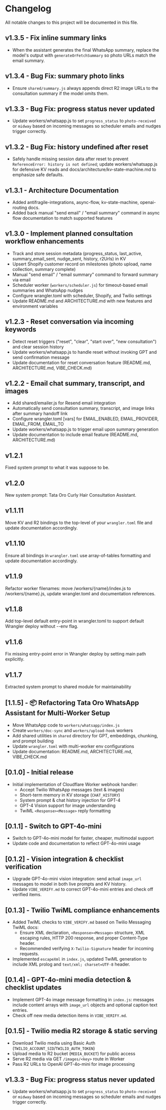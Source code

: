 # Changelog

All notable changes to this project will be documented in this file.

## v1.3.5 - Fix inline summary links
- When the assistant generates the final WhatsApp summary, replace the model's
  output with `generateOrFetchSummary` so photo URLs match the email summary.

## v1.3.4 - Bug Fix: summary photo links
- Ensure `shared/summary.js` always appends direct R2 image URLs to the
  consultation summary if the model omits them.

## v1.3.3 - Bug Fix: progress status never updated
- Update workers/whatsapp.js to set `progress_status` to `photo-received` or `midway`
  based on incoming messages so scheduler emails and nudges trigger correctly.

## v1.3.2 - Bug Fix: history undefined after reset

- Safely handle missing session data after reset to prevent `ReferenceError: history is not defined`; update workers/whatsapp.js for defensive KV reads and docs/architecture/kv-state-machine.md to emphasize safe defaults.

## v1.3.1 - Architecture Documentation

- Added antifragile-integrations, async-flow, kv-state-machine, openai-routing docs.
- Added back manual "send email" / "email summary" command in async flow documentation to match supported features

## v1.3.0 - Implement planned consultation workflow enhancements

- Track and store session metadata (progress_status, last_active, summary_email_sent, nudge_sent, history, r2Urls) in KV
- Upsert Shopify customer record on milestones (photo upload, name collection, summary complete)
- Manual "send email" / "email summary" command to forward summary via email
- Scheduler worker (`workers/scheduler.js`) for timeout-based email summaries and WhatsApp nudges
- Configure wrangler.toml with scheduler, Shopify, and Twilio settings
- Update README.md and ARCHITECTURE.md with new features and environment variables

## v1.2.3 - Reset conversation via incoming keywords

- Detect reset triggers ("reset", "clear", "start over", "new consultation") and clear session history
- Update workers/whatsapp.js to handle reset without invoking GPT and send confirmation message
- Update documentation for reset conversation feature (README.md, ARCHITECTURE.md, VIBE_CHECK.md)

## v1.2.2 - Email chat summary, transcript, and images

- Add shared/emailer.js for Resend email integration
- Automatically send consultation summary, transcript, and image links after summary handoff link
- Configure wrangler.toml [vars] for EMAIL_ENABLED, EMAIL_PROVIDER, EMAIL_FROM, EMAIL_TO
- Update workers/whatsapp.js to trigger email upon summary generation
- Update documentation to include email feature (README.md, ARCHITECTURE.md)

## v1.2.1

Fixed system prompt to what it was suppose to be.

## v1.2.0

New system prompt: Tata Oro Curly Hair Consultation Assistant.

## v1.1.11

Move KV and R2 bindings to the top-level of your `wrangler.toml` file and update documentation accordingly.

## v1.1.10

Ensure all bindings in `wrangler.toml` use array-of-tables formatting and update documentation accordingly.

## v1.1.9

Refactor worker filenames: move /workers/{name}/index.js to /workers/{name}.js, update wrangler.toml and documentation references.

## v1.1.8

Add top-level default entry-point in wrangler.toml to support default Wrangler deploy without --env flag.

## v1.1.6

Fix missing entry-point error in Wrangler deploy by setting main path explicitly.

## v1.1.7

Extracted system prompt to shared module for maintainability

## [1.1.5] - 📦 Refactoring Tata Oro WhatsApp Assistant for Multi-Worker Setup

- Move WhatsApp code to `workers/whatsapp/index.js`
- Create `workers/doc-sync` and `workers/upload-hook` workers
- Add shared utilities in `shared` directory for GPT, embeddings, chunking, and prompt building
- Update `wrangler.toml` with multi-worker env configurations
- Update documentation: README.md, ARCHITECTURE.md, VIBE_CHECK.md

## [0.1.0] - Initial release

- Initial implementation of Cloudflare Worker webhook handler:
  - Accept Twilio WhatsApp messages (text & images)
  - Short-term memory in KV storage (`CHAT_HISTORY`)
  - System prompt & chat history injection for GPT-4
  - GPT-4 Vision support for image understanding
  - TwiML `<Response><Message>` reply formatting

## [0.1.1] - Switch to GPT-4o-mini

- Switch to GPT-4o-mini model for faster, cheaper, multimodal support
- Update code and documentation to reflect GPT-4o-mini usage

## [0.1.2] - Vision integration & checklist verification

- Upgrade GPT-4o-mini vision integration: send actual `image_url` messages to model in both live prompts and KV history.
- Update `VIBE_VERIFY.md` to correct GPT-4o-mini entries and check off verified items.

## [0.1.3] - Twilio TwiML compliance enhancements

- Added TwiML checks to `VIBE_VERIFY.md` based on Twilio Messaging TwiML docs:
  - Ensure XML declaration, `<Response><Message>` structure, XML escaping rules, HTTP 200 response, and proper Content-Type header.
  - Recommended verifying `X-Twilio-Signature` header for incoming requests.
- Implemented `escapeXml` in `index.js`, updated TwiML generation to include XML prolog and `text/xml; charset=UTF-8` header.

## [0.1.4] - GPT-4o-mini media detection & checklist updates

- Implement GPT-4o image message formatting in `index.js`: messages include content arrays with `image_url` objects and optional caption text entries.
- Check off new media detection items in `VIBE_VERIFY.md`.

## [0.1.5] - Twilio media R2 storage & static serving

- Download Twilio media using Basic Auth (`TWILIO_ACCOUNT_SID`/`TWILIO_AUTH_TOKEN`)
- Upload media to R2 bucket (`MEDIA_BUCKET`) for public access
- Serve R2 media via GET `/images/<key>` route in Worker
- Pass R2 URLs to OpenAI GPT-4o-mini for image processing
## v1.3.3 - Bug Fix: progress status never updated
- Update workers/whatsapp.js to set `progress_status` to `photo-received` or `midway`
  based on incoming messages so scheduler emails and nudges trigger correctly.
